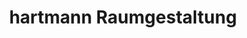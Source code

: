 ---
title: "hartmann Raumgestaltung"
url: /korbach/hartmann-raumgestaltung/
shop: Raumausstattung
---